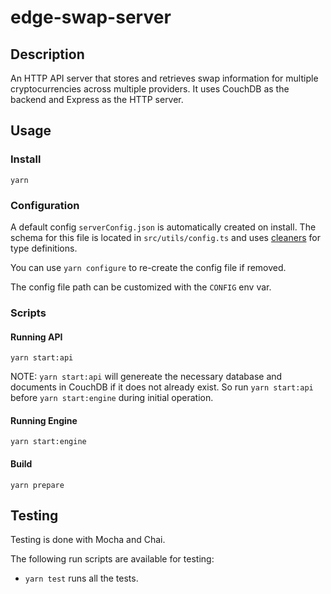 # edge-swap-server

## Description

An HTTP API server that stores and retrieves swap information for multiple cryptocurrencies across multiple providers. It uses CouchDB as the backend and Express as the HTTP server.

## Usage

### Install

```
yarn
```

### Configuration

A default config `serverConfig.json` is automatically created on install. The schema for this file is located in `src/utils/config.ts` and uses [cleaners](https://www.npmjs.com/package/cleaners) for type definitions.

You can use `yarn configure` to re-create the config file if removed.

The config file path can be customized with the `CONFIG` env var.

### Scripts

#### Running API

```
yarn start:api
```
NOTE: `yarn start:api` will genereate the necessary database and documents in CouchDB if it does not already exist. So run `yarn start:api` before `yarn start:engine` during initial operation.

#### Running Engine

```
yarn start:engine
```

#### Build

```
yarn prepare
```

## Testing

Testing is done with Mocha and Chai.

The following run scripts are available for testing:

- `yarn test` runs all the tests.
